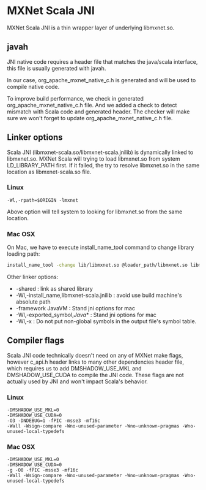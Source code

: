 <!--- Licensed to the Apache Software Foundation (ASF) under one -->
<!--- or more contributor license agreements.  See the NOTICE file -->
<!--- distributed with this work for additional information -->
<!--- regarding copyright ownership.  The ASF licenses this file -->
<!--- to you under the Apache License, Version 2.0 (the -->
<!--- "License"); you may not use this file except in compliance -->
<!--- with the License.  You may obtain a copy of the License at -->

<!---   http://www.apache.org/licenses/LICENSE-2.0 -->

<!--- Unless required by applicable law or agreed to in writing, -->
<!--- software distributed under the License is distributed on an -->
<!--- "AS IS" BASIS, WITHOUT WARRANTIES OR CONDITIONS OF ANY -->
<!--- KIND, either express or implied.  See the License for the -->
<!--- specific language governing permissions and limitations -->
<!--- under the License. -->

# MXNet Scala JNI

MXNet Scala JNI is a thin wrapper layer of underlying libmxnet.so.

## javah
JNI native code requires a header file that matches the java/scala interface,
this file is usually generated with javah.

In our case, org_apache_mxnet_native_c.h is generated and will be used to compile native code.

To improve build performance, we check in generated org_apache_mxnet_native_c.h file.
And we added a check to detect mismatch with Scala code and generated header. The checker will
make sure we won't forget to update org_apache_mxnet_native_c.h file.


## Linker options

Scala JNI (libmxnet-scala.so/libmxnet-scala.jnilib) is dynamically linked to libmxnet.so.
MXNet Scala will trying to load libmxnet.so from system LD_LIBRARY_PATH first.
If it failed, the try to resolve libmxnet.so in the same location as libmxnet-scala.so file.

### Linux
```
-Wl,-rpath=$ORIGIN -lmxnet
```
Above option will tell system to looking for libmxnet.so from the same location.


### Mac OSX
On Mac, we have to execute install_name_tool command to change library loading path:
```bash
install_name_tool -change lib/libmxnet.so @loader_path/libmxnet.so libmxnet-scala.jnilib
```

Other linker options:
* -shared : link as shared library
* -Wl,-install_name,libmxnet-scala.jnilib : avoid use build machine's absolute path
* -framework JavaVM : Stand jni options for mac
* -Wl,-exported_symbol,_Java_* : Stand jni options for mac
* -Wl,-x : Do not put non-global symbols in the output file's symbol table.


## Compiler flags

Scala JNI code technically doesn't need on any of MXNet make flags,
however c_api.h header links to many other dependencies header file,
which requires us to add DMSHADOW_USE_MKL and DMSHADOW_USE_CUDA to compile the JNI code.
These flags are not actually used by JNI and won't impact Scala's behavior.


### Linux

```
-DMSHADOW_USE_MKL=0
-DMSHADOW_USE_CUDA=0
-O3 -DNDEBUG=1 -fPIC -msse3 -mf16c
-Wall -Wsign-compare -Wno-unused-parameter -Wno-unknown-pragmas -Wno-unused-local-typedefs
```

### Mac OSX

```
-DMSHADOW_USE_MKL=0
-DMSHADOW_USE_CUDA=0
-g -O0 -fPIC -msse3 -mf16c
-Wall -Wsign-compare -Wno-unused-parameter -Wno-unknown-pragmas -Wno-unused-local-typedefs
```
